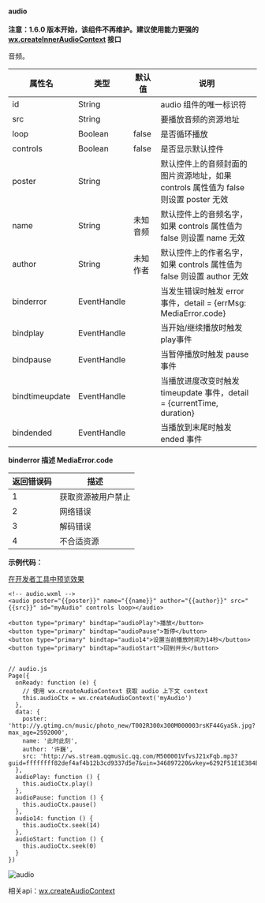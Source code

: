 <!-- https://mp.weixin.qq.com/debug/wxadoc/dev/component/audio.html -->

#### audio

**注意：1.6.0 版本开始，该组件不再维护。建议使用能力更强的 [wx.createInnerAudioContext](https://mp.weixin.qq.com/debug/wxadoc/dev/api/createInnerAudioContext.html) 接口**

音频。

  属性名           |  类型          |  默认值  |  说明                                                        
-------------------|----------------|----------|--------------------------------------------------------------
  id               |  String        |          |  audio 组件的唯一标识符                                      
  src              |  String        |          |  要播放音频的资源地址                                        
  loop             |  Boolean       |  false   |  是否循环播放                                                
  controls         |  Boolean       |  false   |  是否显示默认控件                                            
  poster           |  String        |          |默认控件上的音频封面的图片资源地址，如果 controls 属性值为 false 则设置 poster 无效
  name             |  String        | 未知音频 |默认控件上的音频名字，如果 controls 属性值为 false 则设置 name 无效
  author           |  String        | 未知作者 |默认控件上的作者名字，如果 controls 属性值为 false 则设置 author 无效
  binderror        |  EventHandle   |          |当发生错误时触发 error 事件，detail = {errMsg: MediaError.code}
  bindplay         |  EventHandle   |          |  当开始/继续播放时触发play事件                               
  bindpause        |  EventHandle   |          |  当暂停播放时触发 pause 事件                                 
  bindtimeupdate   |  EventHandle   |          |当播放进度改变时触发 timeupdate 事件，detail = {currentTime, duration}
  bindended        |  EventHandle   |          |  当播放到末尾时触发 ended 事件                               

**binderror __描述__ MediaError.code**

返回错误码|  描述        
----------|--------------
  1       |获取资源被用户禁止
  2       |  网络错误    
  3       |  解码错误    
  4       |  不合适资源  

**示例代码：**

[在开发者工具中预览效果](wechatide://minicode/NycgqcmS6KYY)

    <!-- audio.wxml -->
    <audio poster="{{poster}}" name="{{name}}" author="{{author}}" src="{{src}}" id="myAudio" controls loop></audio>
    
    <button type="primary" bindtap="audioPlay">播放</button>
    <button type="primary" bindtap="audioPause">暂停</button>
    <button type="primary" bindtap="audio14">设置当前播放时间为14秒</button>
    <button type="primary" bindtap="audioStart">回到开头</button>
    

    // audio.js
    Page({
      onReady: function (e) {
        // 使用 wx.createAudioContext 获取 audio 上下文 context
        this.audioCtx = wx.createAudioContext('myAudio')
      },
      data: {
        poster: 'http://y.gtimg.cn/music/photo_new/T002R300x300M000003rsKF44GyaSk.jpg?max_age=2592000',
        name: '此时此刻',
        author: '许巍',
        src: 'http://ws.stream.qqmusic.qq.com/M500001VfvsJ21xFqb.mp3?guid=ffffffff82def4af4b12b3cd9337d5e7&uin=346897220&vkey=6292F51E1E384E06DCBDC9AB7C49FD713D632D313AC4858BACB8DDD29067D3C601481D36E62053BF8DFEAF74C0A5CCFADD6471160CAF3E6A&fromtag=46',
      },
      audioPlay: function () {
        this.audioCtx.play()
      },
      audioPause: function () {
        this.audioCtx.pause()
      },
      audio14: function () {
        this.audioCtx.seek(14)
      },
      audioStart: function () {
        this.audioCtx.seek(0)
      }
    })
    

![audio](https://mp.weixin.qq.com/debug/wxadoc/dev/image/pic/audio.png?t=2018424)

相关api：[wx.createAudioContext](https://mp.weixin.qq.com/debug/wxadoc/dev/api/api-audio.html)
